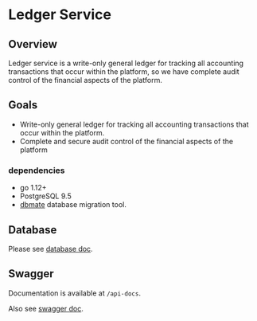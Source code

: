 # Ledger Service

## Overview
Ledger service is a write-only general ledger for tracking all accounting transactions that occur within the platform, so we have complete audit control of the financial aspects of the platform.

## Goals
- Write-only general ledger for tracking all accounting transactions that occur within the platform.
- Complete and secure audit control of the financial aspects of the platform

### dependencies
- go 1.12+
- PostgreSQL 9.5
- [dbmate](https://github.com/amacneil/dbmate)
database migration tool. 

## Database
Please see [database doc](db/README.md).

## Swagger
Documentation is available at `/api-docs`.

Also see [swagger doc](swagger/ledger.yaml).